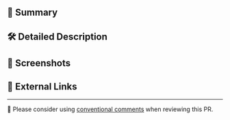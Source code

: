 ## :pushpin: Summary

<!-- If merged, this PR.... 
This should be a short TL;DR that includes the purpose of the PR.
-->

## :hammer_and_wrench: Detailed Description

<!-- If more details are appropriate, add them here. What code changed, and why? -->

## :camera_flash: Screenshots

<!-- Screenshots always help, especially if this PR will change what renders to the browser -->

## :link: External Links

<!-- Issues, RFC, etc. -->

***

:speech_balloon: Please consider using [conventional comments](https://conventionalcomments.org/) when reviewing this PR.
